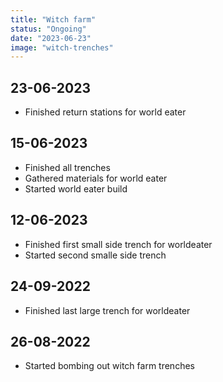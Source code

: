 ```yaml
---
title: "Witch farm"
status: "Ongoing"
date: "2023-06-23"
image: "witch-trenches"
---
```


## 23-06-2023
- Finished return stations for world eater

## 15-06-2023
- Finished all trenches
- Gathered materials for world eater
- Started world eater build

## 12-06-2023
- Finished first small side trench for worldeater
- Started second smalle side trench

## 24-09-2022
- Finished last large trench for worldeater

## 26-08-2022
- Started bombing out witch farm trenches
